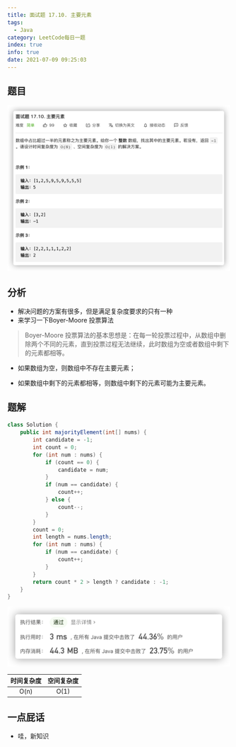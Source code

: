 ```yaml
---
title: 面试题 17.10. 主要元素
tags:
  - Java
category: LeetCode每日一题
index: true
info: true
date: 2021-07-09 09:25:03
---
```


<!-- more -->

## 题目

![image-20210709092538391](https://raw.githubusercontent.com/C1EYE/figureBed/main/img/20210709092538.png)

## 分析

- 解决问题的方案有很多，但是满足复杂度要求的只有一种
- 来学习一下Boyer-Moore 投票算法

>  Boyer-Moore 投票算法的基本思想是：在每一轮投票过程中，从数组中删除两个不同的元素，直到投票过程无法继续，此时数组为空或者数组中剩下的元素都相等。

- 如果数组为空，则数组中不存在主要元素；

- 如果数组中剩下的元素都相等，则数组中剩下的元素可能为主要元素。

## 题解

```java
class Solution {
    public int majorityElement(int[] nums) {
        int candidate = -1;
        int count = 0;
        for (int num : nums) {
            if (count == 0) {
                candidate = num;
            }
            if (num == candidate) {
                count++;
            } else {
                count--;
            }
        }
        count = 0;
        int length = nums.length;
        for (int num : nums) {
            if (num == candidate) {
                count++;
            }
        }
        return count * 2 > length ? candidate : -1;
    }
}
```

![image-20210709092550144](https://raw.githubusercontent.com/C1EYE/figureBed/main/img/20210709092550.png)

| 时间复杂度 | 空间复杂度 |
| :--------: | :--------: |
|    O(n)    |    O(1)    |



## 一点屁话

- 哇，新知识
